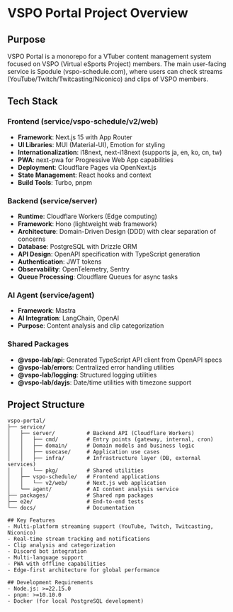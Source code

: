 # VSPO Portal Project Overview

## Purpose
VSPO Portal is a monorepo for a VTuber content management system focused on VSPO (Virtual eSports Project) members. The main user-facing service is Spodule (vspo-schedule.com), where users can check streams (YouTube/Twitch/Twitcasting/Niconico) and clips of VSPO members.

## Tech Stack

### Frontend (service/vspo-schedule/v2/web)
- **Framework**: Next.js 15 with App Router
- **UI Libraries**: MUI (Material-UI), Emotion for styling
- **Internationalization**: i18next, next-i18next (supports ja, en, ko, cn, tw)
- **PWA**: next-pwa for Progressive Web App capabilities
- **Deployment**: Cloudflare Pages via OpenNext.js
- **State Management**: React hooks and context
- **Build Tools**: Turbo, pnpm

### Backend (service/server)
- **Runtime**: Cloudflare Workers (Edge computing)
- **Framework**: Hono (lightweight web framework)
- **Architecture**: Domain-Driven Design (DDD) with clear separation of concerns
- **Database**: PostgreSQL with Drizzle ORM
- **API Design**: OpenAPI specification with TypeScript generation
- **Authentication**: JWT tokens
- **Observability**: OpenTelemetry, Sentry
- **Queue Processing**: Cloudflare Queues for async tasks

### AI Agent (service/agent)
- **Framework**: Mastra
- **AI Integration**: LangChain, OpenAI
- **Purpose**: Content analysis and clip categorization

### Shared Packages
- **@vspo-lab/api**: Generated TypeScript API client from OpenAPI specs
- **@vspo-lab/errors**: Centralized error handling utilities
- **@vspo-lab/logging**: Structured logging utilities
- **@vspo-lab/dayjs**: Date/time utilities with timezone support

## Project Structure
```
vspo-portal/
├── service/
│   ├── server/          # Backend API (Cloudflare Workers)
│   │   ├── cmd/         # Entry points (gateway, internal, cron)
│   │   ├── domain/      # Domain models and business logic
│   │   ├── usecase/     # Application use cases
│   │   ├── infra/       # Infrastructure layer (DB, external services)
│   │   └── pkg/         # Shared utilities
│   ├── vspo-schedule/   # Frontend applications
│   │   └── v2/web/      # Next.js web application
│   └── agent/           # AI content analysis service
├── packages/            # Shared npm packages
├── e2e/                 # End-to-end tests
└── docs/                # Documentation

## Key Features
- Multi-platform streaming support (YouTube, Twitch, Twitcasting, Niconico)
- Real-time stream tracking and notifications
- Clip analysis and categorization
- Discord bot integration
- Multi-language support
- PWA with offline capabilities
- Edge-first architecture for global performance

## Development Requirements
- Node.js: >=22.15.0
- pnpm: >=10.10.0
- Docker (for local PostgreSQL development)
```